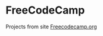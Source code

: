 # FreeCodeCamp
Projects from site <a href='http://product-technical-page.surge.sh/'>Freecodecamp.org</a>
